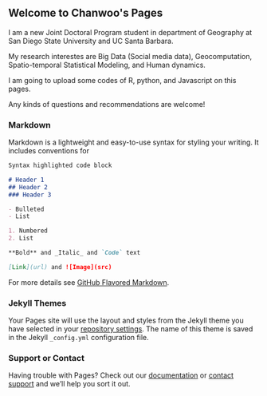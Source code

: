 ## Welcome to Chanwoo's Pages

I am a new Joint Doctoral Program student in department of Geography at San Diego State University and UC Santa Barbara.

My research interestes are Big Data (Social media data), Geocomputation, Spatio-temporal Statistical Modeling, and Human dynamics.

I am going to upload some codes of R, python, and Javascript on this pages.

Any kinds of questions and recommendations are welcome!</s>

### Markdown

Markdown is a lightweight and easy-to-use syntax for styling your writing. It includes conventions for

```markdown
Syntax highlighted code block

# Header 1
## Header 2
### Header 3

- Bulleted
- List

1. Numbered
2. List

**Bold** and _Italic_ and `Code` text

[Link](url) and ![Image](src)
```

For more details see [GitHub Flavored Markdown](https://guides.github.com/features/mastering-markdown/).

### Jekyll Themes

Your Pages site will use the layout and styles from the Jekyll theme you have selected in your [repository settings](https://github.com/cwjin1108/cwjin1108.GitHub.io/settings). The name of this theme is saved in the Jekyll `_config.yml` configuration file.

### Support or Contact

Having trouble with Pages? Check out our [documentation](https://help.github.com/categories/github-pages-basics/) or [contact support](https://github.com/contact) and we’ll help you sort it out.
